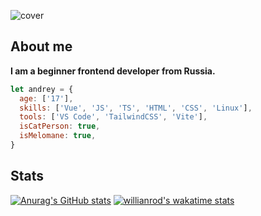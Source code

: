![cover](https://user-images.githubusercontent.com/43712020/130298009-32995308-700d-459f-bcd3-60b6e26933dc.png)

## About me
**I am a beginner frontend developer from Russia.**
```javascript
let andrey = {
  age: ['17'],
  skills: ['Vue', 'JS', 'TS', 'HTML', 'CSS', 'Linux'],
  tools: ['VS Code', 'TailwindCSS', 'Vite'],
  isCatPerson: true,
  isMelomane: true,
}
```

## Stats
[![Anurag's GitHub stats](https://github-readme-stats.vercel.app/api?username=thendrxie&show_icons=true&theme=vue&count_private=true&include_all_commits=true&border_radius=15&cache_seconds=1800&hide=issues)](https://github.com/anuraghazra/github-readme-stats)
[![willianrod's wakatime stats](https://github-readme-stats.vercel.app/api/wakatime?username=thendrxie&theme=vue&border_radius=15&cache_seconds=1800)](https://github.com/anuraghazra/github-readme-stats)


